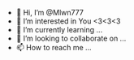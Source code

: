 - 👋 Hi, I’m @Mlwn777
- 👀 I’m interested in You <3<3<3
- 🌱 I’m currently learning ...
- 💞️ I’m looking to collaborate on ...
- 📫 How to reach me ...

<!---
Mlwn777/Mlwn777 is a ✨ special ✨ repository because its `README.md` (this file) appears on your GitHub profile.
You can click the Preview link to take a look at your changes.
--->

